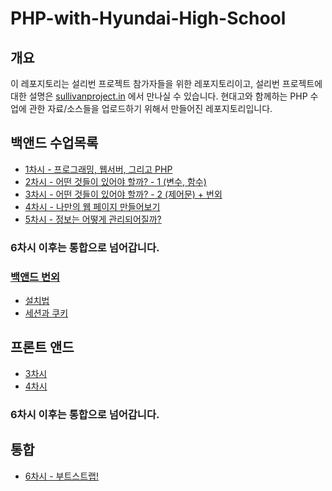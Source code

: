 # PHP-with-Hyundai-High-School

## 개요

 이 레포지토리는 설리번 프로젝트 참가자들을 위한 레포지토리이고, 설리번 프로젝트에 대한 설명은 [sullivanproject.in](http://sullivanproject.in/) 에서 만나실 수 있습니다.
 현대고와 함께하는 PHP 수업에 관한 자료/소스들을 업로드하기 위해서 만들어진 레포지토리입니다.

## 백앤드 수업목록
* [1차시 - 프로그래밍, 웹서버, 그리고 PHP](./Backend/1차시)
* [2차시 - 어떤 것들이 있어야 할까? - 1 (변수, 함수)](./Backend/2차시)
* [3차시 - 어떤 것들이 있어야 할까? - 2 (제어문) + 번외](./Backend/3차시)
* [4차시 - 나만의 웹 페이지 만들어보기](./Backend/4차시)
* [5차시 - 정보는 어떻게 관리되어질까?](./Backend/5차시)

### 6차시 이후는 통합으로 넘어갑니다.

### [백앤드 번외](./Backend/번외)
* [설치법](./Backend/번외/개발환경의설치.md)
* [세션과 쿠키](./Backend/번외/세션과쿠키.md)

## 프론트 앤드 
* [3차시](./Frontend/3차시)
* [4차시](./Frontend/4차시)

### 6차시 이후는 통합으로 넘어갑니다.

## 통합

* [6차시 - 부트스트랩!](./Integration/6차시)